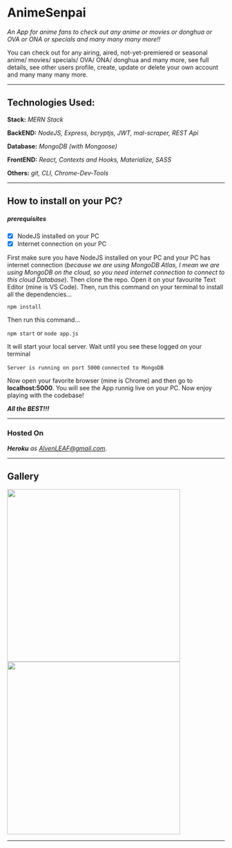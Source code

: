 # AnimeSenpai
*An App for anime fans to check out any anime or movies or donghua or OVA or ONA or specials and many many many more!!* 

You can check out for any airing, aired, not-yet-premiered or seasonal anime/ movies/ specials/ OVA/ ONA/ donghua and many more, see full details, see other users profile, create, update or delete your own account and many many many more.


***
## **Technologies Used:**
**Stack:** *MERN Stack*

**BackEND:** *NodeJS, Express, bcryptjs, JWT, mal-scraper,  REST Api* 

**Database:** *MongoDB (with Mongoose)*

**FrontEND:** *React, Contexts and Hooks, Materialize, SASS*

**Others:** *git, CLI, Chrome-Dev-Tools*    


***


## How to install on your PC?

##### prerequisites
- [x] NodeJS installed on your PC
- [x] Internet connection on your PC

First make sure you have NodeJS installed on your PC and your PC has internet connection (*because we are using MongoDB Atlas, I mean we are using MongoDB on the cloud, so you need internet connection to connect to this cloud Database*). Then clone the repo. Open it on your favourite Text Editor (mine is VS Code). Then, run this command on your terminal to install all the dependencies...
  
```npm install```


Then run this command...

```npm start``` or ```node app.js```

It will start your local server. Wait until you see these logged on your terminal

``
  Server is running on port 5000
``
``
  connected to MongoDB 
``


Now open your favorite browser (mine is Chrome) and then go to **localhost:5000**. You will see the App runnig live on your PC. Now enjoy playing with the codebase!


***All the BEST!!!***
***



### **Hosted On**
***Heroku*** *as AlvenLEAF@gmail.com.*  


***
## Gallery 
<img src="/AnimeSenpai Home.png" style="height: 400px" />
<img src="/AnimeSenpai Search.png" style="height: 400px" />


***
